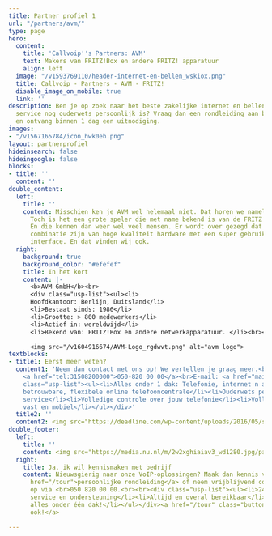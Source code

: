 ```yaml
---
title: Partner profiel 1
url: "/partners/avm/"
type: page
hero:
  content:
    title: 'Callvoip''s Partners: AVM'
    text: Makers van FRITZ!Box en andere FRITZ! apparatuur
    align: left
  image: "/v1593769110/header-internet-en-bellen_wskiox.png"
  title: Callvoip - Partners - AVM - FRITZ!
  disable_image_on_mobile: true
  link: ''
description: Ben je op zoek naar het beste zakelijke internet en bellen aanbod waar
  service nog ouderwets persoonlijk is? Vraag dan een rondleiding aan bij Callvoip
  en ontvang binnen 1 dag een uitnodiging.
images:
- "/v1567165784/icon_hwk0eh.png"
layout: partnerprofiel
hideinsearch: false
hideingoogle: false
blocks:
- title: ''
  content: ''
double_content:
  left:
    title: ''
    content: Misschien ken je AVM wel helemaal niet. Dat horen we namelijk wel vaker.
      Toch is het een grote speler die met name bekend is van de FRITZ!Box modem routers.
      En die kennen dan weer wel veel mensen. Er wordt over gezegd dat ze een sterke
      combinatie zijn van hoge kwaliteit hardware met een super gebruiksvriendelijke
      interface. En dat vinden wij ook.
  right:
    background: true
    background_color: "#efefef"
    title: In het kort
    content: |-
      <b>AVM GmbH</b><br>
      <div class="usp-list"><ul><li>
      Hoofdkantoor: Berlijn, Duitsland</li>
      <li>Bestaat sinds: 1986</li>
      <li>Grootte: > 800 medewerkers</li>
      <li>Actief in: wereldwijd</li>
      <li>Bekend van: FRITZ!Box en andere netwerkapparatuur. </li><br></div>

      <img src="/v1604916674/AVM-Logo_rgdwvt.png" alt="avm logo">
textblocks:
- title1: Eerst meer weten?
  content1: 'Neem dan contact met ons op! We vertellen je graag meer.<br>Telefoonnummer:
    <a href="tel:31508200000">050-820 00 00</a><br>E-mail: <a href="mailto:callvoip@callvoip.nl">callvoip@callvoip.nl</a><div
    class="usp-list"><ul><li>Alles onder 1 dak: Telefonie, internet n apparatuur</li><li>Een
    betrouwbare, flexibele online telefooncentrale</li><li>Ouderwets persoonlijke
    service</li><li>Volledige controle over jouw telefonie</li><li>Volledige integratie
    vast en mobiel</li></ul></div>'
  title2: ''
  content2: <img src="https://deadline.com/wp-content/uploads/2016/05/spongebob.jpg?w=600&h=383&crop=1">
double_footer:
  left:
    title: ''
    content: <img src="https://media.nu.nl/m/2w2xghiaiav3_wd1280.jpg/patrick-ster-uit-animatieserie-spongebob-squarepants-krijgt-eigen-serie.jpg">
  right:
    title: Ja, ik wil kennismaken met bedrijf
    content: Nieuwsgierig naar onze VoIP-oplossingen? Maak dan kennis via onze <a
      href="/tour">persoonlijke rondleiding</a> of neem vrijblijvend contact met ons
      op via <br>050 820 00 00.<br><br><div class="usp-list"><ul><li>24 / 7 optimale
      service en ondersteuning</li><li>Altijd en overal bereikbaar</li><li>Geen gedoe,
      alles onder één dak!</li></ul></div><a href="/tour" class="button">Dit wil ik
      ook!</a>

---
```

